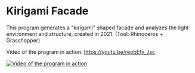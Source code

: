 # Kirigami Facade
This program generates a "kirigami" shaped facade and analyzes the light environment and structure, created in 2021. (Tool: Rhinoceros + Grasshopper)

Video of the program in action: https://youtu.be/reobEfv_Jsc

[![Video of the program in action](https://user-images.githubusercontent.com/63796528/206892489-a9dd6d66-1664-4764-8760-6f25100e95f8.jpg)](https://youtu.be/reobEfv_Jsc)

